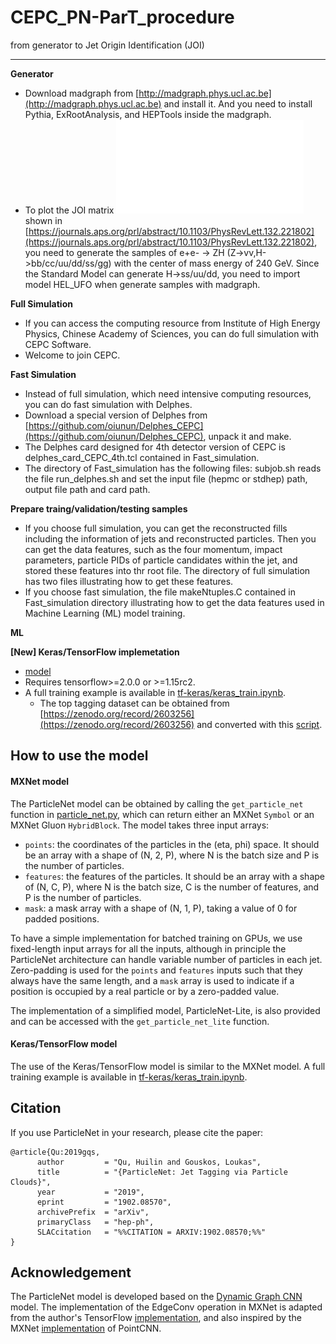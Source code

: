 # CEPC_PN-ParT_procedure
from generator to Jet Origin Identification (JOI)

------

**Generator**
 - Download madgraph from [http://madgraph.phys.ucl.ac.be](http://madgraph.phys.ucl.ac.be) and install it. And you need to install Pythia, ExRootAnalysis, and HEPTools inside the madgraph.
 - To plot the JOI matrix ![jet-tagging](figures/ConfusionMatrix.pdf) shown in [https://journals.aps.org/prl/abstract/10.1103/PhysRevLett.132.221802](https://journals.aps.org/prl/abstract/10.1103/PhysRevLett.132.221802), you need to generate the samples of e+e- -> ZH (Z->vv,H->bb/cc/uu/dd/ss/gg) with the center of mass energy of 240 GeV. Since the Standard Model can generate H->ss/uu/dd, you need to import model HEL_UFO when generate samples with madgraph.

**Full Simulation**
 - If you can access the computing resource from Institute of High Energy Physics, Chinese Academy of Sciences, you can do full simulation with CEPC Software.
 - Welcome to join CEPC.

**Fast Simulation**
 - Instead of full simulation, which need intensive computing resources, you can do fast simulation with Delphes.
 - Download a special version of Delphes from [https://github.com/oiunun/Delphes_CEPC](https://github.com/oiunun/Delphes_CEPC), unpack it and make.
 - The Delphes card designed for 4th detector version of CEPC is delphes_card_CEPC_4th.tcl contained in Fast_simulation.
 - The directory of Fast_simulation has the following files: subjob.sh reads the file run_delphes.sh and set the input file (hepmc or stdhep) path, output file path and card path.

**Prepare traing/validation/testing samples**
 - If you choose full simulation, you can get the reconstructed fills including the information of jets and reconstructed particles. Then you can get the data features, such as the four momentum, impact parameters, particle PIDs of particle candidates within the jet, and stored these features into thr root file. The directory of full simulation has two files illustrating how to get these features.
 - If you choose fast simulation, the file makeNtuples.C contained in Fast_simulation directory illustrating how to get the data features used in Machine Learning (ML) model training.

**ML**


**[New] Keras/TensorFlow implemetation** 
 - [model](tf-keras/tf_keras_model.py)
 - Requires tensorflow>=2.0.0 or >=1.15rc2. 
 - A full training example is available in [tf-keras/keras_train.ipynb](tf-keras/keras_train.ipynb). 
    - The top tagging dataset can be obtained from [https://zenodo.org/record/2603256](https://zenodo.org/record/2603256) and converted with this [script](tf-keras/convert_dataset.ipynb). 

## How to use the model

#### MXNet model

The ParticleNet model can be obtained by calling the `get_particle_net` function in [particle_net.py](mxnet/particle_net.py), which can return either an MXNet `Symbol` or an MXNet Gluon `HybridBlock`. The model takes three input arrays:
 - `points`: the coordinates of the particles in the (eta, phi) space. It should be an array with a shape of (N, 2, P), where N is the batch size and P is the number of particles.
 - `features`: the features of the particles. It should be an array with a shape of (N, C, P), where N is the batch size, C is the number of features, and P is the number of particles.
 - `mask`: a mask array with a shape of (N, 1, P), taking a value of 0 for padded positions.

To have a simple implementation for batched training on GPUs, we use fixed-length input arrays for all the inputs, although in principle the  ParticleNet architecture can handle variable number of particles in each jet. Zero-padding is used for the `points` and `features` inputs such that they always have the same length, and a `mask` array is used to indicate if a position is occupied by a real particle or by a zero-padded value.

The implementation of a simplified model, ParticleNet-Lite, is also provided and can be accessed with the `get_particle_net_lite` function.

#### Keras/TensorFlow model

The use of the Keras/TensorFlow model is similar to the MXNet model. A full training example is available in [tf-keras/keras_train.ipynb](tf-keras/keras_train.ipynb).

## Citation
If you use ParticleNet in your research, please cite the paper:

	@article{Qu:2019gqs,
	      author         = "Qu, Huilin and Gouskos, Loukas",
	      title          = "{ParticleNet: Jet Tagging via Particle Clouds}",
	      year           = "2019",
	      eprint         = "1902.08570",
	      archivePrefix  = "arXiv",
	      primaryClass   = "hep-ph",
	      SLACcitation   = "%%CITATION = ARXIV:1902.08570;%%"
	}

## Acknowledgement
The ParticleNet model is developed based on the [Dynamic Graph CNN](https://arxiv.org/abs/1801.07829) model. The implementation of the EdgeConv operation in MXNet is adapted from the author's TensorFlow [implementation](https://github.com/WangYueFt/dgcnn), and also inspired by the MXNet [implementation](https://github.com/chinakook/PointCNN.MX) of PointCNN.
